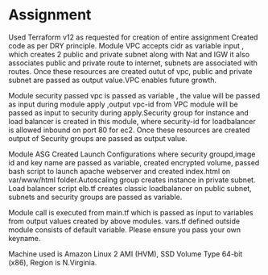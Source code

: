 # Assignment
Used Terraform v12 as requested for creation of entire assignment
Created code as per DRY principle.
Module VPC accepts cidr as variable input , which creates 2 public and private subnet along with Nat and IGW it also associates public and private route to internet, subnets are associated with routes. Once these resources are created outut of vpc, public and private subnet are passed as output value.VPC enables future growth.

Module security passed vpc is passed as variable , the value will be passed as input during module apply ,output vpc-id from VPC module will be passed as input to security during apply.Security group for instance and load balancer is created in this module, where security-id for loadbalancer is allowed inbound on port 80 for ec2.
Once these resources are created output of Security groups are passed as output value.

Module ASG Created Launch Configurations where security groupd,image id and key name are passed as variable, created encrypted volume, passed bash script to launch apache webserver and created index.html on var/www/html folder.Autoscaling group creates instance in private subnet.
Load balancer script elb.tf creates classic loadbalancer on public subnet, subnets and security groups are passed as variable.

Module call is executed from main.tf which is passed as input to variables from output values created by above modules.
vars.tf defined outside module consists of default variable.
Please ensure you pass your own keyname.

Machine used is Amazon Linux 2 AMI (HVM), SSD Volume Type 64-bit (x86), Region is N.Virginia.

